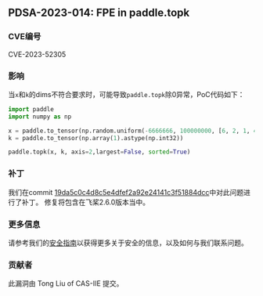 ## PDSA-2023-014: FPE in paddle.topk

### CVE编号

CVE-2023-52305

### 影响

当`x`和`k`的dims不符合要求时，可能导致`paddle.topk`除0异常，PoC代码如下：

```python
import paddle
import numpy as np

x = paddle.to_tensor(np.random.uniform(-6666666, 100000000, [6, 2, 1, 4, 2, 0]).astype(np.float64))
k = paddle.to_tensor(np.array(1).astype(np.int32))

paddle.topk(x, k, axis=2,largest=False, sorted=True)
```

### 补丁

我们在commit [19da5c0c4d8c5e4dfef2a92e24141c3f51884dcc](https://github.com/PaddlePaddle/Paddle/commit/19da5c0c4d8c5e4dfef2a92e24141c3f51884dcc)中对此问题进行了补丁。
修复将包含在飞桨2.6.0版本当中。

### 更多信息

请参考我们的[安全指南](../../SECURITY_cn.md)以获得更多关于安全的信息，以及如何与我们联系问题。

### 贡献者

此漏洞由 Tong Liu of CAS-IIE 提交。
